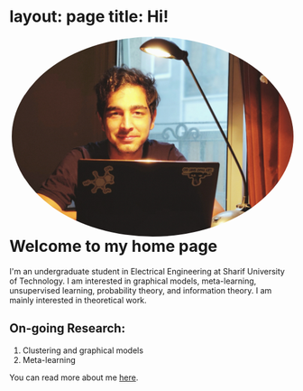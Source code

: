 
layout: page
title: Hi!
====
 <a href="url"><img align="right" src="https://github.com/Magronox/Magronox.github.io/blob/master/images/A259.png?raw=true" height="auto" width="500" style="border-radius:50%"></a>

 Welcome to my home page
=============

I'm an undergraduate student in Electrical Engineering at Sharif University of Technology.
I am interested in graphical models, meta-learning, unsupervised learning, probability theory, and information theory.
I am mainly interested in theoretical work. 

  On-going Research:
  --
  1. Clustering and graphical models
  2. Meta-learning


  
You can read more about me [here](http://magronox.github.io/about).

